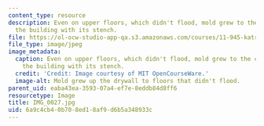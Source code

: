```yaml
---
content_type: resource
description: Even on upper floors, which didn't flood, mold grew to the ceiling, filling
  the building with its stench.
file: https://ol-ocw-studio-app-qa.s3.amazonaws.com/courses/11-945-katrina-practicum-spring-2006/6a9c4cb40b708ed18af9d6b5a348933c_IMG_0027.jpg
file_type: image/jpeg
image_metadata:
  caption: Even on upper floors, which didn't flood, mold grew to the ceiling, filling
    the building with its stench.
  credit: 'Credit: Image courtesy of MIT OpenCourseWare.'
  image-alt: Mold grew up the drywall to floors that didn't flood.
parent_uid: eaba43ea-3593-07a4-ef7e-8eddb84d8ff6
resourcetype: Image
title: IMG_0027.jpg
uid: 6a9c4cb4-0b70-8ed1-8af9-d6b5a348933c
---
```

